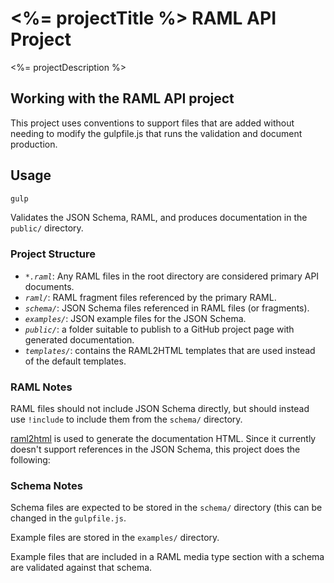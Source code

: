 # <%= projectTitle %> RAML API Project

<%= projectDescription %>

## Working with the RAML API project

This project uses conventions to support files that are added without needing to modify the gulpfile.js that runs the validation and document production.

## Usage

```bash
gulp
```

Validates the JSON Schema, RAML, and produces documentation in the `public/` directory.

### Project Structure

* *`*.raml`*: Any RAML files in the root directory are considered primary API documents.
* *`raml/`*: RAML fragment files referenced by the primary RAML.
* *`schema/`*: JSON Schema files referenced in RAML files (or fragments).
* *`examples/`*: JSON example files for the JSON Schema.
* *`public/`*: a folder suitable to publish to a GitHub project page with generated documentation.
* *`templates/`*: contains the RAML2HTML templates that are used instead of the default templates.

### RAML Notes

RAML files should not include JSON Schema directly, but should instead use `!include` to include them from the `schema/` directory.

[raml2html](https://github.com/kevinrenskers/raml2html) is used to generate the documentation HTML. Since it currently doesn't support references in the JSON Schema, this project does the following:

### Schema Notes

Schema files are expected to be stored in the `schema/` directory (this can be changed in the `gulpfile.js`.

Example files are stored in the `examples/` directory.

Example files that are included in a RAML media type section with a schema are validated against that schema.
